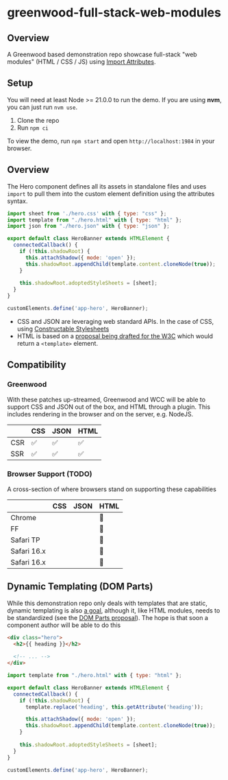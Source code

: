 # greenwood-full-stack-web-modules

## Overview

A Greenwood based demonstration repo showcase full-stack "web modules" (HTML / CSS / JS) using [Import Attributes](https://github.com/tc39/proposal-import-attributes).

## Setup

You will need at least Node >= 21.0.0 to run the demo.  If you are using **nvm**, you can just run `nvm use`.

1. Clone the repo
1. Run `npm ci`

To view the demo, run `npm start` and open `http://localhost:1984` in your browser.

## Overview

The Hero component defines all its assets in standalone files and uses `import` to pull them into the custom element definition using the attributes syntax.
  
```js
import sheet from './hero.css' with { type: "css" };
import template from "./hero.html" with { type: "html" };
import json from "./hero.json" with { type: "json" };

export default class HeroBanner extends HTMLElement {
  connectedCallback() {
    if (!this.shadowRoot) {
      this.attachShadow({ mode: 'open' });
      this.shadowRoot.appendChild(template.content.cloneNode(true));
    }
   
    this.shadowRoot.adoptedStyleSheets = [sheet];
  }
}

customElements.define('app-hero', HeroBanner);
```

- CSS and JSON are leveraging web standard APIs.  In the case of CSS, using [Constructable Stylesheets](https://web.dev/articles/constructable-stylesheets)
- HTML is based on a [proposal being drafted for the W3C](https://github.com/w3c/webcomponents-cg/issues/80#issuecomment-1958513401) which would return a `<template>` element.

## Compatibility

### Greenwood

With these patches up-streamed, Greenwood and WCC will be able to support CSS and JSON out of the box, and HTML through a plugin.  This includes rendering in the browser and on the server, e.g. NodeJS.

|      |  CSS  |   JSON  |  HTML  |
|------|-------|---------|--------|
|CSR   |  ✅   |    ✅   |   ✅   |
|SSR   |  ✅   |    ✅   |   ✅   |

### Browser Support (TODO)

A cross-section of where browsers stand on supporting these capabilities

|               |  CSS  |   JSON  |  HTML  |
|---------------|-------|---------|--------|
|Chrome         |       |         |   🚫   |
|FF             |       |         |   🚫   |
|Safari TP      |       |         |   🚫   |
|Safari 16.x    |       |         |   🚫   |
|Safari 16.x    |       |         |   🚫   |

## Dynamic Templating (DOM Parts)

While this demonstration repo only deals with templates that are static, dynamic templating is also [a goal](https://github.com/thescientist13/greenwood-full-stack-web-modules/issues/2), although it, like HTML modules, needs to be standardized (see the [DOM Parts proposal](https://github.com/WICG/webcomponents/blob/gh-pages/proposals/DOM-Parts.md)).  The hope is that soon a component author will be able to do this
```html
<div class="hero">
  <h2>{{ heading }}</h2>
  
  <!-- ... -->
</div>
```

```js
import template from "./hero.html" with { type: "html" };

export default class HeroBanner extends HTMLElement {
  connectedCallback() {
    if (!this.shadowRoot) {
      template.replace('heading', this.getAttribute('heading'));

      this.attachShadow({ mode: 'open' });
      this.shadowRoot.appendChild(template.content.cloneNode(true));
    }
   
    this.shadowRoot.adoptedStyleSheets = [sheet];
  }
}

customElements.define('app-hero', HeroBanner);
```